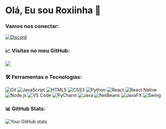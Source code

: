 # Olá, Eu sou Roxiinha 👋

### Vamos nos conectar:
[![Discord](https://img.shields.io/badge/Discord-7289DA?style=for-the-badge&logo=discord&logoColor=white)](https://discord.com/users/941636429056979005)

### 📈 Visitas no meu GitHub:
<img src="https://visitor-badge.laobi.icu/badge?page_id=roxiinha&left_color=blue&right_color=lightgrey&left_text=Views" />

### 🛠️ Ferramentas e Tecnologias:

![Git](https://img.shields.io/badge/Git-F05032?style=for-the-badge&logo=git&logoColor=white)
![JavaScript](https://img.shields.io/badge/JavaScript-F7DF1E?style=for-the-badge&logo=javascript&logoColor=black)
![HTML5](https://img.shields.io/badge/HTML5-E34F26?style=for-the-badge&logo=html5&logoColor=white)
![CSS3](https://img.shields.io/badge/CSS3-1572B6?style=for-the-badge&logo=css3&logoColor=white)
![Python](https://img.shields.io/badge/Python-3776AB?style=for-the-badge&logo=python&logoColor=white)
![React](https://img.shields.io/badge/React-20232A?style=for-the-badge&logo=react&logoColor=61DAFB)
![React Native](https://img.shields.io/badge/React_Native-20232A?style=for-the-badge&logo=react&logoColor=61DAFB)
![Node.js](https://img.shields.io/badge/Node.js-43853D?style=for-the-badge&logo=node.js&logoColor=white)
![VS Code](https://img.shields.io/badge/VS%20Code-007ACC?style=for-the-badge&logo=visual%20studio%20code&logoColor=white)
![PyCharm](https://img.shields.io/badge/PyCharm_Community-000000?style=for-the-badge&logo=pycharm&logoColor=white)
![Java](https://img.shields.io/badge/Java-007396?style=for-the-badge&logo=java&logoColor=white)
![NetBeans](https://img.shields.io/badge/Apache_NetBeans-1B6AC6?style=for-the-badge&logo=apachenetbeanside&logoColor=white)
![JavaFX](https://img.shields.io/badge/JavaFX-007396?style=for-the-badge&logo=java&logoColor=white)
![Swing](https://img.shields.io/badge/Swing-007396?style=for-the-badge&logo=java&logoColor=white)

### 📊 GitHub Stats:
![Your GitHub stats](https://github-readme-stats.vercel.app/api?username=roxiinha&show_icons=true&theme=radical)
